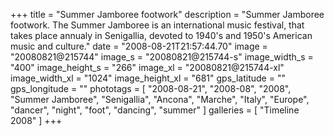 +++
title = "Summer Jamboree footwork"
description = "Summer Jamboree footwork. The Summer Jamboree is an international music festival, that takes place annualy in Senigallia, devoted to 1940's and 1950's American music and culture."
date = "2008-08-21T21:57:44.70"
image = "20080821@215744"
image_s = "20080821@215744-s"
image_width_s = "400"
image_height_s = "266"
image_xl = "20080821@215744-xl"
image_width_xl = "1024"
image_height_xl = "681"
gps_latitude = ""
gps_longitude = ""
phototags = [ "2008-08-21", "2008-08", "2008", "Summer Jamboree", "Senigallia", "Ancona", "Marche", "Italy", "Europe", "dancer", "night", "foot", "dancing", "summer" ]
galleries = [ "Timeline 2008" ]
+++
